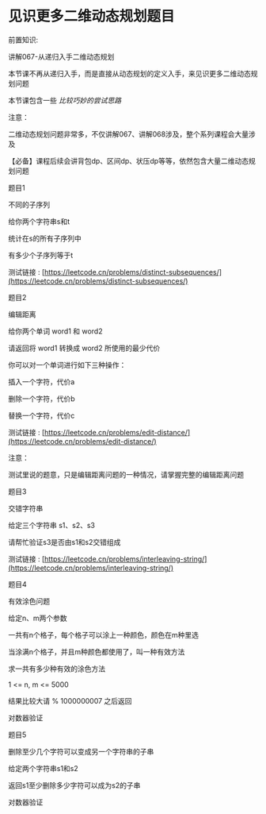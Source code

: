 # 见识更多二维动态规划题目

前置知识:

讲解067-从递归入手二维动态规划

本节课不再从递归入手，而是直接从动态规划的定义入手，来见识更多二维动态规划问题

本节课包含一些  _比较巧妙的尝试思路_

注意：

二维动态规划问题非常多，不仅讲解067、讲解068涉及，整个系列课程会大量涉及

【必备】课程后续会讲背包dp、区间dp、状压dp等等，依然包含大量二维动态规划问题

题目1

不同的子序列

给你两个字符串s和t

统计在s的所有子序列中

有多少个子序列等于t

测试链接 : [https://leetcode.cn/problems/distinct-subsequences/](https://leetcode.cn/problems/distinct-subsequences/)

题目2

编辑距离

给你两个单词 word1 和 word2

请返回将 word1 转换成 word2 所使用的最少代价

你可以对一个单词进行如下三种操作：

插入一个字符，代价a

删除一个字符，代价b

替换一个字符，代价c

测试链接 : [https://leetcode.cn/problems/edit-distance/](https://leetcode.cn/problems/edit-distance/)

注意：

测试里说的题意，只是编辑距离问题的一种情况，请掌握完整的编辑距离问题

题目3

交错字符串

给定三个字符串 s1、s2、s3

请帮忙验证s3是否由s1和s2交错组成

测试链接 : [https://leetcode.cn/problems/interleaving-string/](https://leetcode.cn/problems/interleaving-string/)

题目4

有效涂色问题

给定n、m两个参数

一共有n个格子，每个格子可以涂上一种颜色，颜色在m种里选

当涂满n个格子，并且m种颜色都使用了，叫一种有效方法

求一共有多少种有效的涂色方法

1 <= n, m <= 5000

结果比较大请 % 1000000007 之后返回

对数器验证

题目5

删除至少几个字符可以变成另一个字符串的子串

给定两个字符串s1和s2

返回s1至少删除多少字符可以成为s2的子串

对数器验证

